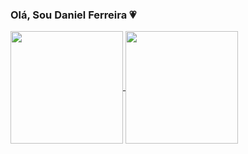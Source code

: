 ### Olá, Sou Daniel Ferreira 💗 
 <div>
  <a href="https://github.com/Negodoido">
  <img height="180em"   align="center" src="https://github-readme-stats.vercel.app/api?username=Negodoido&show_icons=true&theme=react&include_all_commits=true&count_private=true"/>
  <img height="180em"  align="center" src="https://github-readme-stats.vercel.app/api/top-langs/?username=Negodoido&layout=compact&langs_count=7&theme=react" />
 

         
</div>
<br>
